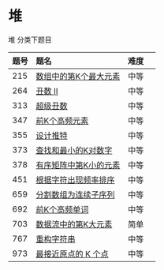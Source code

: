 # 堆
堆 分类下题目

| 题号 | 题名 | 难度 | |
|:---|:---|:---|:---|
| 215|[数组中的第K个最大元素](src/medium/KthLargestElementInAnArray.java)|中等| |
| 264|[丑数 II](src/medium/UglyNumberII.java)|中等| |
| 313|[超级丑数](src/medium/SuperUglyNumber.java)|中等| |
| 347|[前K个高频元素](src/medium/TopKFrequentElements.java)|中等| |
| 355|[设计推特](src/medium/DesignTwitter.java)|中等| |
| 373|[查找和最小的K对数字](src/medium/FindKPairsWithSmallestSums.java)|中等| |
| 378|[有序矩阵中第K小的元素](src/medium/KthSmallestElementInASortedMatrix.java)|中等| |
| 451|[根据字符出现频率排序](src/medium/SortCharactersByFrequency.java)|中等| |
| 659|[分割数组为连续子序列](src/medium/SplitArrayIntoConsecutiveSubsequences.java)|中等| |
| 692|[前K个高频单词](src/medium/TopKFrequentWords.java)|中等| |
| 703|[数据流中的第K大元素](src/easy/KthLargestElementInaStream.java)|简单| |
| 767|[重构字符串](src/easy/ReorganizeString.java)|中等| |
| 973|[最接近原点的 K 个点](src/easy/KClosestPointstoOrigin.java)|中等| |










